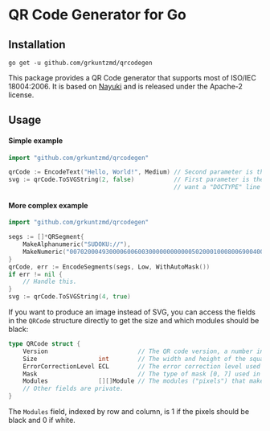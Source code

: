 # QR Code Generator for Go

## Installation

```
go get -u github.com/grkuntzmd/qrcodegen
```

This package provides a QR Code generator that supports most of ISO/IEC
18004:2006. It is based on [Nayuki](https://github.com/nayuki/QR-Code-generator) and is released
under the Apache-2 license.

## Usage

#### Simple example

```go
import "github.com/grkuntzmd/qrcodegen"

qrCode := EncodeText("Hello, World!", Medium) // Second parameter is the error correction level (Low, Medium, Quartile, High).
svg := qrCode.ToSVGString(2, false)           // First parameter is the border width in "modules" and the second is true if you
											  // want a "DOCTYPE" line included.
```

#### More complex example

```go
import "github.com/grkuntzmd/qrcodegen"

segs := []*QRSegment{
	MakeAlphanumeric("SUDOKU://"),
	MakeNumeric("007020004930000600600300000000000050200010008006900400003700900020050001000008000"),
}
qrCode, err := EncodeSegments(segs, Low, WithAutoMask())
if err != nil {
	// Handle this.
}
svg := qrCode.ToSVGString(4, true)
```

If you want to produce an image instead of SVG, you can access the fields in the
`QRCode` structure directly to get the size and which modules should be black:

```go
type QRCode struct {
	Version                         // The QR code version, a number in the range [1, 40].
	Size                 int        // The width and height of the square QR code symbol as measured in "modules"
	ErrorCorrectionLevel ECL        // The error correction level used in this QR code (Low, Medium, Quartile, or High).
	Mask                            // The type of mask [0, 7] used in this QR code.
	Modules              [][]Module // The modules ("pixels") that make up this QR code (black = 1, white = 0)
	// Other fields are private.
}
```

The `Modules` field, indexed by row and column, is 1 if the pixels should be
black and 0 if white.